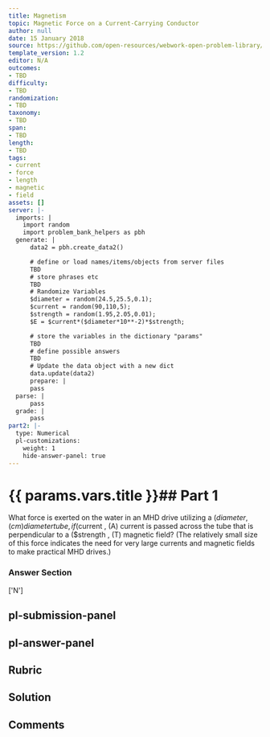```yaml
---
title: Magnetism
topic: Magnetic Force on a Current-Carrying Conductor
author: null
date: 15 January 2018
source: https://github.com/open-resources/webwork-open-problem-library/tree/master/Contrib/BrockPhysics/College_Physics_Urone/22.Magnetism/22-07.Magnetic_Force_on_a_Current_Carrying_Conductor/NU_U17_22_07_006.pg
template_version: 1.2
editor: N/A
outcomes:
- TBD
difficulty:
- TBD
randomization:
- TBD
taxonomy:
- TBD
span:
- TBD
length:
- TBD
tags:
- current
- force
- length
- magnetic
- field
assets: []
server: |-
  imports: |
    import random
    import problem_bank_helpers as pbh
  generate: |
      data2 = pbh.create_data2()

      # define or load names/items/objects from server files
      TBD
      # store phrases etc
      TBD
      # Randomize Variables
      $diameter = random(24.5,25.5,0.1);
      $current = random(90,110,5);
      $strength = random(1.95,2.05,0.01);
      $E = $current*($diameter*10**-2)*$strength;

      # store the variables in the dictionary "params"
      TBD
      # define possible answers
      TBD
      # Update the data object with a new dict
      data.update(data2)
      prepare: |
      pass
  parse: |
      pass
  grade: |
      pass
part2: |-
  type: Numerical
  pl-customizations:
    weight: 1
    hide-answer-panel: true
---
```


# {{ params.vars.title }}## Part 1 
What force is exerted on the water in an MHD drive utilizing a ($diameter , (cm) diameter tube, if ($current , (A) current is passed across the tube that is perpendicular to a ($strength , (T) magnetic field? (The relatively small size of this force indicates the need for very large currents and magnetic fields to make practical MHD drives.) 


### Answer Section 
['N']

## pl-submission-panel 


## pl-answer-panel 


## Rubric 


## Solution 


## Comments 



